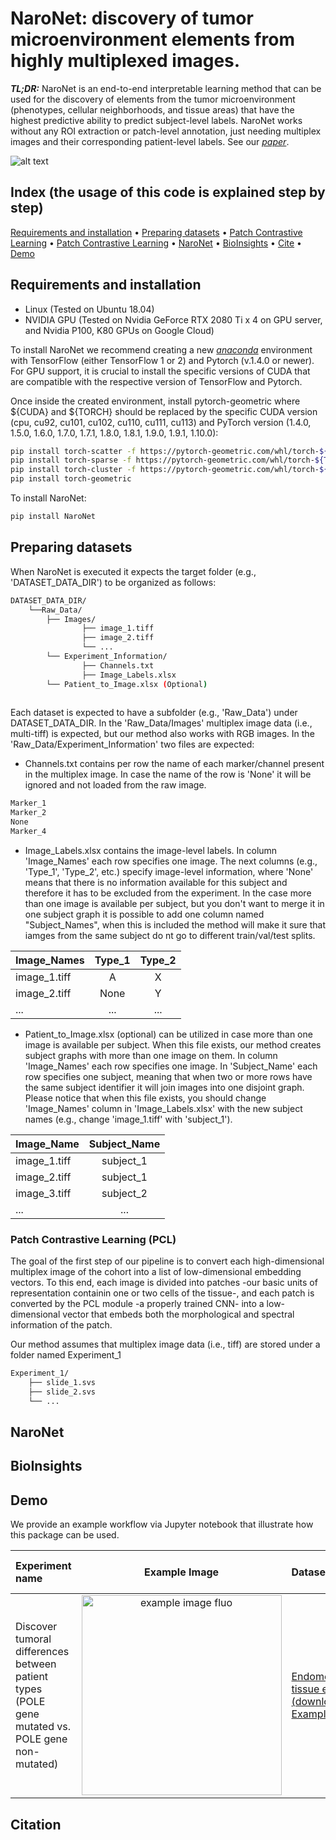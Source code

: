 # NaroNet: discovery of tumor microenvironment elements from highly multiplexed images.
***TL;DR:*** NaroNet is an end-to-end interpretable learning method that can be used for the discovery of elements from the tumor microenvironment (phenotypes, cellular neighborhoods, and tissue areas) that have the highest predictive ability to predict subject-level labels. NaroNet works without any ROI extraction or patch-level annotation, just needing multiplex images and their corresponding patient-level labels. See our [*paper*](https://arxiv.org/abs/2103.05385).  

![alt text](https://github.com/djimenezsanchez/NaroNet/blob/main/images/Method_Overview.gif)

## Index (the usage of this code is explained step by step) 
[Requirements and installation](#Requirements-and-installation) • [Preparing datasets](#Preparing-datasets) • [Patch Contrastive Learning](#Patch-Contrastive-Learning) • [Patch Contrastive Learning](#Patch-Contrastive-Learning) • [NaroNet](#NaroNet) • [BioInsights](#BioInsights) • [Cite](#reference) • [Demo](#Demo) 

## Requirements and installation
* Linux (Tested on Ubuntu 18.04)
* NVIDIA GPU (Tested on Nvidia GeForce RTX 2080 Ti x 4 on GPU server, and Nvidia P100, K80 GPUs on Google Cloud)

To install NaroNet we recommend creating a new [*anaconda*](https://www.anaconda.com/distribution/) environment with TensorFlow (either TensorFlow 1 or 2) and Pytorch (v.1.4.0 or newer). For GPU support, it is crucial to install the specific versions of CUDA that are compatible with the respective version of TensorFlow and Pytorch.

Once inside the created environment, install pytorch-geometric where ${CUDA} and ${TORCH} should be replaced by the specific CUDA version (cpu, cu92, cu101, cu102, cu110, cu111, cu113) and PyTorch version (1.4.0, 1.5.0, 1.6.0, 1.7.0, 1.7.1, 1.8.0, 1.8.1, 1.9.0, 1.9.1, 1.10.0):
```sh
pip install torch-scatter -f https://pytorch-geometric.com/whl/torch-${TORCH}+${CUDA}.html
pip install torch-sparse -f https://pytorch-geometric.com/whl/torch-${TORCH}+${CUDA}.html
pip install torch-cluster -f https://pytorch-geometric.com/whl/torch-${TORCH}+${CUDA}.html
pip install torch-geometric
```

To install NaroNet:
```sh
pip install NaroNet
```

## Preparing datasets
When NaroNet is executed it expects the target folder (e.g., 'DATASET_DATA_DIR') to be organized as follows:

```bash
DATASET_DATA_DIR/
    └──Raw_Data/
        ├── Images/
                ├── image_1.tiff
                ├── image_2.tiff
                └── ...
        └── Experiment_Information/
                ├── Channels.txt                
                ├── Image_Labels.xlsx
		└── Patient_to_Image.xlsx (Optional)
		
```
Each dataset is expected to have a subfolder (e.g., 'Raw_Data') under DATASET_DATA_DIR. In the 'Raw_Data/Images' multiplex image data (i.e., multi-tiff) is expected, but our method also works with RGB images. 
In the 'Raw_Data/Experiment_Information' two files are expected:
* Channels.txt contains per row the name of each marker/channel present in the multiplex image. In case the name of the row is 'None' it will be ignored and not loaded from the raw image.
```bash
Marker_1
Marker_2 
None
Marker_4    
```

* Image_Labels.xlsx contains the image-level labels. In column 'Image_Names' each row specifies one image. The next columns (e.g., 'Type_1', 'Type_2', etc.) specify image-level information, where 'None' means that there is no information available for this subject and therefore it has to be excluded from the experiment. In the case more than one image is available per subject, but you don't want to merge it in one subject graph it is possible to add one column named "Subject_Names", when this is included the method will make it sure that iamges from the same subject do nt go to different train/val/test splits.

| Image_Names | Type_1 | Type_2 | 
| :-- | :-:| :-: |
| image_1.tiff | A  | X |
| image_2.tiff | None  | Y |
| ... | ... | ... |

* Patient_to_Image.xlsx (optional) can be utilized in case more than one image is available per subject. When this file exists, our method creates subject graphs with more than one image on them. In column 'Image_Names' each row specifies one image. In 'Subject_Name' each row specifies one subject, meaning that when two or more rows have the same subject identifier it will join images into one disjoint graph. Please notice that when this file exists, you should change 'Image_Names' column in 'Image_Labels.xlsx' with the new subject names (e.g., change 'image_1.tiff' with 'subject_1').

| Image_Name | Subject_Name |
| :-- | :-:| 
| image_1.tiff | subject_1 |
| image_2.tiff | subject_1 | 
| image_3.tiff | subject_2 | 
| ... | ... | ... |

### Patch Contrastive Learning (PCL)
The goal of the first step of our pipeline is to convert each high-dimensional  multiplex  image  of  the  cohort  into a list of low-dimensional embedding vectors. To this end, each image is divided into patches -our basic units of representation containin one or two cells of the tissue-, and each patch is converted by the PCL module -a properly trained CNN- into a low-dimensional vector that embeds both the morphological and spectral information of the patch.

Our method assumes that multiplex image data (i.e., tiff) are stored under a folder named Experiment_1

```bash
Experiment_1/
	├── slide_1.svs
	├── slide_2.svs
	└── ...
```


## NaroNet

## BioInsights

## Demo
We provide an example workflow via Jupyter notebook that illustrate how this package can be used.

| Experiment name | Example Image | Dataset link | Run in google colab |
| :-- | :-:| :-- | :-- |
| Discover tumoral differences between patient types (POLE gene mutated vs. POLE gene non-mutated) | <img src="https://github.com/djimenezsanchez/NaroNet/blob/main/images/example_endometrial_crop.png" title="example image fluo" width="320px" align="center">  | [Endometrial cancer tissue example (download Example_POLE.zip)](https://zenodo.org/record/4630664#.YFoGLa9KiUk). |[![Open In Colab](https://colab.research.google.com/assets/colab-badge.svg)](https://colab.research.google.com/github/djimenezsanchez/NaroNet/blob/main/examples/google_colab_example.ipynb?authuser=1) |


## Citation



